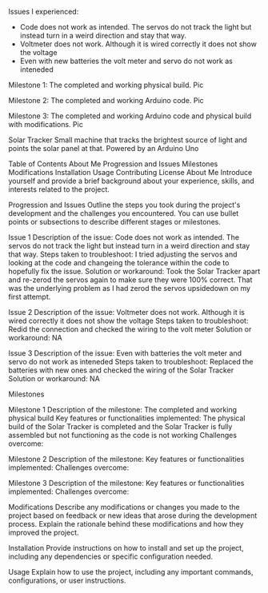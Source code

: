 Issues I experienced:
  -	Code does not work as intended. The servos do not track the light but instead turn in a weird direction and stay that way.
  -	Voltmeter does not work. Although it is wired correctly it does not show the voltage 
  -	Even with new batteries the volt meter and servo do not work as inteneded

Milestone 1: The completed and working physical build.
Pic

Milestone 2: The completed and working Arduino code.
Pic

Milestone 3: The completed and working Arduino code and physical build with modifications.
Pic

Solar Tracker
Small machine that tracks the brightest source of light and points the solar panel at that. Powered by an Arduino Uno

Table of Contents
About Me
Progression and Issues
Milestones
Modifications
Installation
Usage
Contributing
License
About Me
Introduce yourself and provide a brief background about your experience, skills, and interests related to the project.

Progression and Issues
Outline the steps you took during the project's development and the challenges you encountered. You can use bullet points or subsections to describe different stages or milestones.

Issue 1
Description of the issue: Code does not work as intended. The servos do not track the light but instead turn in a weird direction and stay that way.
Steps taken to troubleshoot: I tried adjusting the servos and looking at the code and changeing the tolerance within the code to hopefully fix the issue.
Solution or workaround: Took the Solar Tracker apart and re-zerod the servos again to make sure they were 100% correct. That was the underlying problem as I had zerod the servos upsidedown on my first attempt.

Issue 2
Description of the issue: Voltmeter does not work. Although it is wired correctly it does not show the voltage 
Steps taken to troubleshoot: Redid the connection and checked the wiring to the volt meter
Solution or workaround: NA

Issue 3
Description of the issue: Even with batteries the volt meter and servo do not work as inteneded
Steps taken to troubleshoot: Replaced the batteries with new ones and checked the wiring of the Solar Tracker
Solution or workaround: NA

Milestones

Milestone 1
Description of the milestone: The completed and working physical build
Key features or functionalities implemented: The physical build of the Solar Tracker is completed and the Solar Tracker is fully assembled but not functioning as the code is not working
Challenges overcome:

Milestone 2
Description of the milestone:
Key features or functionalities implemented:
Challenges overcome:

Milestone 3
Description of the milestone:
Key features or functionalities implemented:
Challenges overcome:

Modifications
Describe any modifications or changes you made to the project based on feedback or new ideas that arose during the development process. Explain the rationale behind these modifications and how they improved the project.

Installation
Provide instructions on how to install and set up the project, including any dependencies or specific configuration needed.

Usage
Explain how to use the project, including any important commands, configurations, or user instructions.
